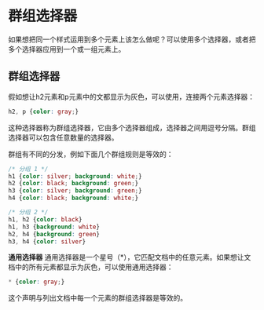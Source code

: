 # 群组选择器

如果想把同一个样式运用到多个元素上该怎么做呢？可以使用多个选择器，或者把多个选择器应用到一个或一组元素上。

## 群组选择器

假如想让h2元素和p元素中的文都显示为灰色，可以使用，连接两个元素选择器：

```CSS
h2, p {color: gray;}
```

这种选择器称为群组选择器，它由多个选择器组成，选择器之间用逗号分隔。群组选择器可以包含任意数量的选择器。

群组有不同的分发，例如下面几个群组规则是等效的：

```CSS
/* 分组 1 */
h1 {color: silver; background: white;}
h2 {color: black; background: green;}
h3 {color: silver; background: green;}
h4 {color: black; background: white;}

/* 分组 2 */
h1, h2 {color: black}
h1, h3 {background: white}
h2, h4 {background: green}
h3, h4 {color: silver}
```

**通用选择器**
通用选择器是一个星号（*），它匹配文档中的任意元素。如果想让文档中的所有元素都显示为灰色，可以使用通用选择器：

```CSS
* {color: gray;}
```

这个声明与列出文档中每一个元素的群组选择器是等效的。
